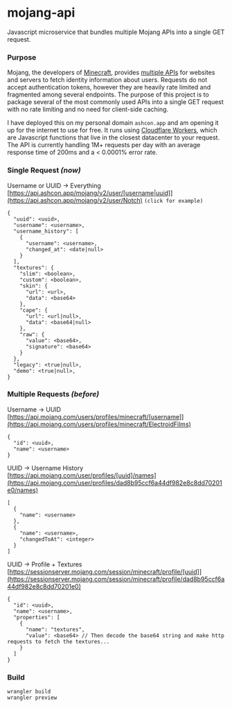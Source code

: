 # mojang-api
Javascript microservice that bundles multiple Mojang APIs into a single GET request.

### Purpose

Mojang, the developers of [Minecraft](https://en.wikipedia.org/wiki/Minecraft), provides [multiple APIs](http://wiki.vg/Mojang_API) for websites and servers to fetch identity information about users. Requests do not accept authentication tokens, however they are heavily rate limited and fragmented among several endpoints. The purpose of this project is to package several of the most commonly used APIs into a single GET request with no rate limiting and no need for client-side caching.

I have deployed this on my personal domain `ashcon.app` and am opening it up for the internet to use for free. It runs using [Cloudflare Workers](https://developers.cloudflare.com/workers/about/), which are Javascript functions that live in the closest datacenter to your request. The API is currently handling 1M+ requests per day with an average response time of 200ms and a < 0.0001% error rate.

### Single Request *(now)*

Username or UUID -> Everything<br>
[https://api.ashcon.app/mojang/v2/user/[username|uuid]](https://api.ashcon.app/mojang/v2/user/Notch) `(click for example)`
```
{
  "uuid": <uuid>,
  "username": <username>,
  "username_history": [
    {
      "username": <username>,
      "changed_at": <date|null>
    }
  ],
  "textures": {
    "slim": <boolean>,
    "custom": <boolean>,
    "skin": {
      "url": <url>,
      "data": <base64>
    },
    "cape": {
      "url": <url|null>,
      "data": <base64|null>
    },
    "raw": {
      "value": <base64>,
      "signature": <base64>
    }
  },
  "legacy": <true|null>,
  "demo": <true|null>,
}
```

### Multiple Requests *(before)*

Username -> UUID<br>
[https://api.mojang.com/users/profiles/minecraft/[username]](https://api.mojang.com/users/profiles/minecraft/ElectroidFilms)
```
{
  "id": <uuid>,
  "name": <username>
}
```
UUID -> Username History<br>
[https://api.mojang.com/user/profiles/[uuid]/names](https://api.mojang.com/user/profiles/dad8b95ccf6a44df982e8c8dd70201e0/names)
```
[
  {
    "name": <username>
  },
  {
    "name": <username>,
    "changedToAt": <integer>
  }
]
```
UUID -> Profile + Textures<br>
[https://sessionserver.mojang.com/session/minecraft/profile/[uuid]](https://sessionserver.mojang.com/session/minecraft/profile/dad8b95ccf6a44df982e8c8dd70201e0)
```
{
  "id": <uuid>,
  "name": <username>,
  "properties": [
    {
      "name": "textures",
      "value": <base64> // Then decode the base64 string and make http requests to fetch the textures...
    }
  ]
}
```

### Build

```
wrangler build
wrangler preview
```

